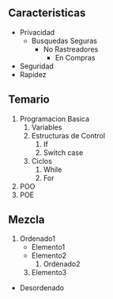 ## Caracteristicas

+ Privacidad
    + Busquedas Seguras
        + No Rastreadores
            + En Compras
+ Seguridad
+ Rapidez

## Temario

1. Programacion Basica
    1. Variables
    2. Estructuras de Control
        1. If
        2. Switch case
    3. Ciclos
        1. While
        2. For
2. POO
3. POE

## Mezcla

1. Ordenado1
    + Elemento1
    + Elemento2
        1. Ordenado2
    3. Elemento3
- Desordenado